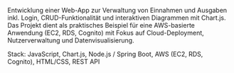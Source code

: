 Entwicklung einer Web-App zur Verwaltung von Einnahmen und Ausgaben inkl. Login, CRUD-Funktionalität und interaktiven Diagrammen mit Chart.js. Das Projekt dient als praktisches Beispiel für eine AWS-basierte Anwendung (EC2, RDS, Cognito) mit Fokus auf Cloud-Deployment, Nutzerverwaltung und Datenvisualisierung.

Stack: JavaScript, Chart.js, Node.js / Spring Boot, AWS (EC2, RDS, Cognito), HTML/CSS, REST API
